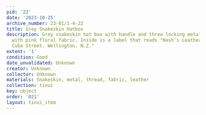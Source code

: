 ```yaml
---
pid: '22'
date: '2023-10-25'
archive_number: 23-01/1-4-22
title: Grey Snakeskin Hatbox
description: Grey snakeskin hat box with handle and three locking metal clasps. Lined
  with pink floral fabric. Inside is a label that reads "Nash's Leather Arcade. 133-135
  Cuba Street. Wellington. N.Z."
extent: '1'
condition: Good
date_unvalidated: Unknown
creator: Unknown
collector: Unknown
materials: Snakeskin, metal, thread, fabric, leather
collection: tinui
key: object
order: '021'
layout: tinui_item
---
```

